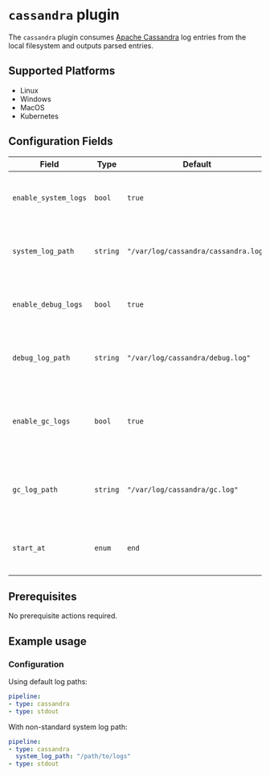 # `cassandra` plugin

The `cassandra` plugin consumes [Apache Cassandra](https://cassandra.apache.org/_/index.html) log entries from the local filesystem and outputs parsed entries.

## Supported Platforms

- Linux
- Windows
- MacOS
- Kubernetes

## Configuration Fields

| Field | Type | Default | Description |
| --- | --- | --- | --- |
| `enable_system_logs` | `bool` | `true` | Enable collection of Cassandra system logs |
| `system_log_path` | `string` | `"/var/log/cassandra/cassandra.log"` | Path to the Apache Cassandra system log file. |
| `enable_debug_logs` | `bool` | `true`  | Enable collection of Cassandra debug logs |
| `debug_log_path` | `string` | `"/var/log/cassandra/debug.log"` | Path to the Apache Cassandra debug log file. |
| `enable_gc_logs` | `bool` | `true` | Enable collection of Cassandra garbage collection logs |
| `gc_log_path` | `string` | `"/var/log/cassandra/gc.log"` | Path to the Apache Cassandra garbage collection log file. |
| `start_at` | `enum` | `end` | Start reading file from 'beginning' or 'end' |

## Prerequisites

No prerequisite actions required.

## Example usage

### Configuration

Using default log paths:

```yaml
pipeline:
- type: cassandra
- type: stdout

```

With non-standard system log path:

```yaml
pipeline:
- type: cassandra
  system_log_path: "/path/to/logs"
- type: stdout

```
